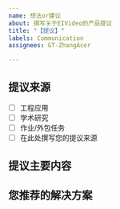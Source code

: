 ```yaml
---
name: 想法or建议
about: 撰写关于EIVideo的产品提议
title: "【提议】"
labels: Communication
assignees: GT-ZhangAcer

---
```


## 提议来源
- [ ] 工程应用
- [ ] 学术研究
- [ ] 作业/外包任务
- [ ] 在此处撰写您的提议来源

## 提议主要内容

## 您推荐的解决方案
